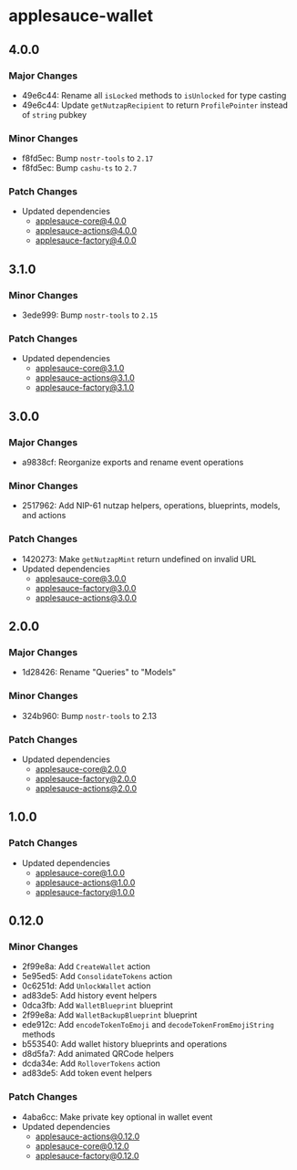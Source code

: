 # applesauce-wallet

## 4.0.0

### Major Changes

- 49e6c44: Rename all `isLocked` methods to `isUnlocked` for type casting
- 49e6c44: Update `getNutzapRecipient` to return `ProfilePointer` instead of `string` pubkey

### Minor Changes

- f8fd5ec: Bump `nostr-tools` to `2.17`
- f8fd5ec: Bump `cashu-ts` to `2.7`

### Patch Changes

- Updated dependencies
  - applesauce-core@4.0.0
  - applesauce-actions@4.0.0
  - applesauce-factory@4.0.0

## 3.1.0

### Minor Changes

- 3ede999: Bump `nostr-tools` to `2.15`

### Patch Changes

- Updated dependencies
  - applesauce-core@3.1.0
  - applesauce-actions@3.1.0
  - applesauce-factory@3.1.0

## 3.0.0

### Major Changes

- a9838cf: Reorganize exports and rename event operations

### Minor Changes

- 2517962: Add NIP-61 nutzap helpers, operations, blueprints, models, and actions

### Patch Changes

- 1420273: Make `getNutzapMint` return undefined on invalid URL
- Updated dependencies
  - applesauce-core@3.0.0
  - applesauce-factory@3.0.0
  - applesauce-actions@3.0.0

## 2.0.0

### Major Changes

- 1d28426: Rename "Queries" to "Models"

### Minor Changes

- 324b960: Bump `nostr-tools` to 2.13

### Patch Changes

- Updated dependencies
  - applesauce-core@2.0.0
  - applesauce-factory@2.0.0
  - applesauce-actions@2.0.0

## 1.0.0

### Patch Changes

- Updated dependencies
  - applesauce-core@1.0.0
  - applesauce-actions@1.0.0
  - applesauce-factory@1.0.0

## 0.12.0

### Minor Changes

- 2f99e8a: Add `CreateWallet` action
- 5e95ed5: Add `ConsolidateTokens` action
- 0c6251d: Add `UnlockWallet` action
- ad83de5: Add history event helpers
- 0dca3fb: Add `WalletBlueprint` blueprint
- 2f99e8a: Add `WalletBackupBlueprint` blueprint
- ede912c: Add `encodeTokenToEmoji` and `decodeTokenFromEmojiString` methods
- b553540: Add wallet history blueprints and operations
- d8d5fa7: Add animated QRCode helpers
- dcda34e: Add `RolloverTokens` action
- ad83de5: Add token event helpers

### Patch Changes

- 4aba6cc: Make private key optional in wallet event
- Updated dependencies
  - applesauce-actions@0.12.0
  - applesauce-core@0.12.0
  - applesauce-factory@0.12.0
